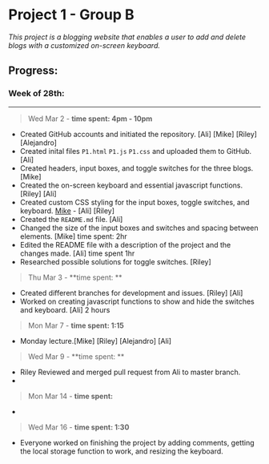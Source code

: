 # Project 1 - Group B 
*This project is a blogging website that enables a user to add and delete blogs with a customized on-screen keyboard.*

## **Progress:** 
### Week of 28th:
---
> Wed Mar 2 - **time spent: 4pm - 10pm**
- Created GitHub accounts and initiated the repository.
[Ali] [Mike] [Riley] [Alejandro]
- Created inital files `P1.html` `P1.js` `P1.css` and uploaded them to GitHub.
[Ali]
- Created headers, input boxes, and toggle switches for the three blogs.
[Mike]
- Created the on-screen keyboard and essential javascript functions.
[Riley] [Ali]
- Created custom CSS styling for the input boxes, toggle switches, and keyboard.
[Mike](https://github.com/miikewarren8) - [Ali] [Riley]
- Created the `README.md` file.
[Ali]
- Changed the size of the input boxes and switches and spacing between elements. [Mike] time spent: 2hr
- Edited the README file with a description of the project and the changes made. [Ali] time spent 1hr
- Researched possible solutions for toggle switches. [Riley]

> Thu Mar 3 - **time spent: **
- Created different branches for development and issues. [Riley] [Ali]
- Worked on creating javascript functions to show and hide the switches and keyboard. [Ali] 2 hours

> Mon Mar 7 - **time spent: 1:15**
- Monday lecture.[Mike] [Riley] [Alejandro] [Ali] 

> Wed Mar 9 - **time spent: **
- Riley Reviewed and merged pull request from Ali to master branch. 
-
> Mon Mar 14 - **time spent:**
-
> Wed Mar 16 - **time spent: 1:30**
- Everyone worked on finishing the project by adding comments, getting the local storage function to work, and resizing the keyboard.


